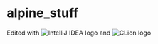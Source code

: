 # alpine_stuff

Edited with ![IntelliJ IDEA logo](https://resources.jetbrains.com/storage/products/company/brand/logos/IntelliJ_IDEA_icon.svg) and ![CLion logo](https://resources.jetbrains.com/storage/products/company/brand/logos/CLion_icon.svg)
